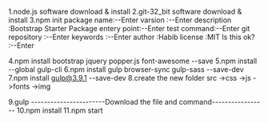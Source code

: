 1.node.js software download & install
2.git-32_bit software download & install
3.npm init
    	   package name:--Enter
           varsion     :--Enter
           description :Bootstrap Starter Package
           entery point:--Enter
           test command:--Enter
        git repository :--Enter
             keywords  :--Enter
             author    :Habib
             license   :MIT
         Is this ok?   :--Enter

4.npm install bootstrap jquery popper.js font-awesome --save
5.npm install --global gulp-cli
6.npm install gulp browser-sync gulp-sass --save-dev
7.npm install gulp@3.9.1 --save-dev
8.create the new folder
  src
   ->css
   ->js
   ->fonts
   ->img 

9.gulp
-----------------------Download the file and command-----------------
10.npm install
11.npm start